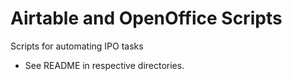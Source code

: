 # Airtable and OpenOffice Scripts
Scripts for automating IPO tasks 


- See README in respective directories. 
